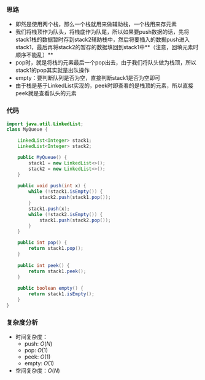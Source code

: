 ### 思路

-   即然是使用两个栈，那么一个栈就用来做辅助栈，一个栈用来存元素
-   我们将栈顶作为队头，将栈底作为队尾，所以如果要push数据的话，先将stack1栈的数据暂时存到stack2辅助栈中，然后将要插入的数据push进入stack1，最后再将stack2的暂存的数据填回到stack1中**（注意，回填元素时顺序不能乱）**
-   pop时，就是将栈的元素最后一个pop出去，由于我们将队头做为栈顶，所以stack1的pop其实就是出队操作
-   empty：要判断队列是否为空，直接判断stack1是否为空即可
-   由于栈是基于LinkedList实现的，peek时即查看的是栈顶的元素，所以直接peek就是查看队头的元素

### 代码


```java
import java.util.LinkedList;
class MyQueue {

    LinkedList<Integer> stack1;
    LinkedList<Integer> stack2;

    public MyQueue() {
        stack1 = new LinkedList<>();
        stack2 = new LinkedList<>();
    }
    
    public void push(int x) {
        while (!stack1.isEmpty()) {
            stack2.push(stack1.pop());
        }
        stack1.push(x);
        while (!stack2.isEmpty()) {
            stack1.push(stack2.pop());
        }
    }

    public int pop() {
        return stack1.pop();
    }
    
    public int peek() {
        return stack1.peek();
    }
    
    public boolean empty() {
        return stack1.isEmpty();
    }
}
```

### **复杂度分析**

- 时间复杂度：
    - push: $O(N)$
    - pop: $O(1)$
    - peek: $O(1)$
    - empty: $O(1)$
- 空间复杂度：$O(N)$